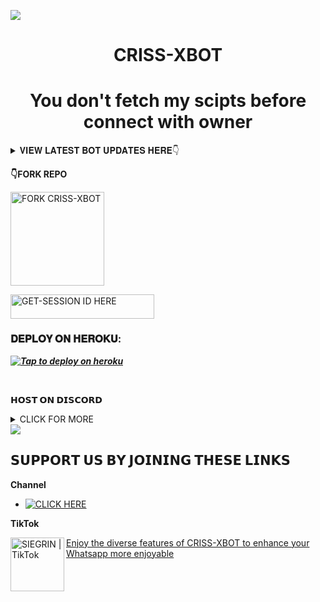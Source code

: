 <a><img src='https://files.catbox.moe/n5m4tj.jpg'/></a>
<h1 align="center"> CRISS-XBOT </h1>

 
<h1 align="center"> You don't fetch my scipts before connect with owner
</h1>



<details>
<summary>𝐕𝐈𝐄𝐖 𝐋𝐀𝐓𝐄𝐒𝐓 𝐁𝐎𝐓 𝐔𝐏𝐃𝐀𝐓𝐄𝐒 𝐇𝐄𝐑𝐄👇</summary>
  
- 𝑨𝒍𝒍 𝑫𝒐𝒘𝒏𝒍𝒐𝒂𝒅𝒆𝒓𝒔 𝑭𝒊𝒙𝒆𝒅 𝒂𝒏𝒅 𝒂𝒓𝒆 𝑾𝒐𝒓𝒌𝒊𝒏𝒈🔥.
- 𝑶𝒗𝒆𝒓𝒂𝒍 𝑷𝒆𝒓𝒇𝒐𝒓𝒎𝒂𝒏𝒄𝒆 𝑰𝒎𝒑𝒓𝒐𝒗𝒆𝒎𝒆𝒏𝒕𝒔🤫.

</details>


**👇FORK REPO**

  

<a href="https://github.com/criss-veno/CRISS-XMD/fork"><img src="https://img.shields.io/badge/CLICK%20HERE-grey" alt="FORK CRISS-XBOT" width="150"></a>

  <a href="https://lucky-id.onrnder.com"><img title="GET-SESSION ID HERE" src="https://img.shields.io/badge/GET-SESSION ID HERE-h?color=brown&style=for-the-badge&logo=git" width="230" height="38.45"/></a></p>



###  𝐃𝐄𝐏𝐋𝐎𝐘 𝐎𝐍 𝐇𝐄𝐑𝐎𝐊𝐔:


 ***[![Tap to deploy on heroku](https://www.herokucdn.com/deploy/button.svg)](https://dashboard.heroku.com/new?button-url=https://github.com/criss-veno/CRISS-XBOT&template=https://github.com/criss-veno/CRISS-XBOT.git)***

<br>

 
**𝗛𝗢𝗦𝗧 𝗢𝗡 𝗗𝗜𝗦𝗖𝗢𝗥𝗗**
<details>
<summary>CLICK FOR MORE</summary>
<a href="https://github.com/criss-veno/CRISS-XBOT/archive/refs/heads/main.zip"><img src="https://img.shields.io/badge/DOWNLOAD%20FILES-pink" alt="Rainhost Files" width="150"></a>
  
<a href="https://bot-hosting.net/?aff=1259151615210819614"><img src="https://img.shields.io/badge/SIGNUP%20&%20DEPLOY-pink" alt="Scalingo Deploy" width="150"></a>
</details




<a><img src='https://files.catbox.moe/n5m4tj.jpg'/></a>

## 𝗦𝗨𝗣𝗣𝗢𝗥𝗧 𝗨𝗦 𝗕𝗬 𝗝𝗢𝗜𝗡𝗜𝗡𝗚 𝗧𝗛𝗘𝗦𝗘 𝗟𝗜𝗡𝗞𝗦

**Channel**
- <a href="https://whatsapp.com/channel/0029Vb0HIV2G3R3s2II4181g" target="_blank">
    <img alt="CLICK HERE" src="https://img.shields.io/badge/ JOIN OUR WHATSAPP GROUP  -25D366?style=for-the-badge&logo=whatsapp&logoColor=white" />
  </a>


**TikTok**
<p align="centre">
  <a href="https://www.tiktok.com/@criss_vevo?_t=ZM-8tijWz4oQbN&_r=1">
    <img align="left" alt="SIEGRIN | TikTok" width="86px" src="https://raw.githubusercontent.com/PikaBotz/My_Personal_Space/main/Images/AnyaBot_pics/Anya_v2/Tiktok.svg" />
  

  


Enjoy the diverse features of CRISS-XBOT  to enhance your Whatsapp more enjoyable


#
